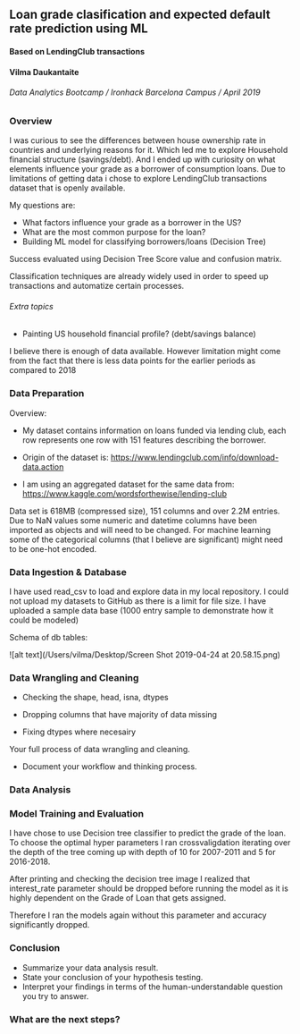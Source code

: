 ## Loan grade clasification and expected default rate prediction using ML
#### Based on LendingClub transactions

#### Vilma Daukantaite
###### Data Analytics Bootcamp / Ironhack Barcelona Campus / April 2019

### Overview

I was curious to see the differences between house ownership rate in countries and underlying reasons for it. Which led me to explore Household financial structure (savings/debt). And I ended up with curiosity on what elements influence your grade as a borrower of consumption loans. Due to limitations of getting data i chose to explore LendingClub transactions dataset that is openly available.

My questions are:

* What factors influence your grade as a borrower in the US?
* What are the most common purpose for the loan?
* Building ML model for classifying borrowers/loans (Decision Tree)

Success evaluated using Decision Tree Score value and confusion matrix.

Classification techniques are already widely used in order to speed up transactions and automatize certain processes. 


###### Extra topics

* Painting US household financial profile? (debt/savings balance) 


I believe there is enough of data available. However limitation might come from the fact that there is less data points for the earlier periods as compared to 2018



### Data Preparation

Overview:
* My dataset contains information on loans funded via lending club, each row represents one row with 151 features describing the borrower.

* Origin of the dataset is:
https://www.lendingclub.com/info/download-data.action
* I am using an aggregated dataset for the same data from:
https://www.kaggle.com/wordsforthewise/lending-club

Data set is 618MB (compressed size), 151 columns and over 2.2M entries. Due to NaN values some numeric and datetime columns have been imported as objects and will need to be changed. For machine learning some of the categorical columns (that I believe are significant) might need to be one-hot encoded.

### Data Ingestion & Database


I have used read_csv to load and explore data in my local repository. I could not upload my datasets to GitHub as there is a limit for file size. I have uploaded a sample data base (1000 entry sample to demonstrate how it could be modeled)

Schema of db tables:

![alt text](/Users/vilma/Desktop/Screen Shot 2019-04-24 at 20.58.15.png)

### Data Wrangling and Cleaning

* Checking the shape, head, isna, dtypes

* Dropping columns that have majority of data missing
* Fixing dtypes where necesairy

Your full process of data wrangling and cleaning.
* Document your workflow and thinking process.

### Data Analysis


### Model Training and Evaluation

I have chose to use Decision tree classifier to predict the grade of the loan. 
To choose the optimal hyper parameters I ran crossvaligdation iterating over the depth of the tree coming up with depth of 10 for 2007-2011 and 5 for 2016-2018.

After printing and checking the decision tree image I realized that interest_rate parameter should be dropped before running the model as it is highly dependent on the Grade of Loan that gets assigned. 

Therefore I ran the models again without this parameter and accuracy significantly dropped.


### Conclusion
* Summarize your data analysis result.
* State your conclusion of your hypothesis testing.
* Interpret your findings in terms of the human-understandable question you try to answer.

### What are the next steps?
